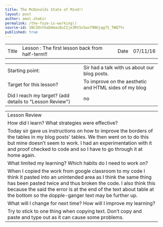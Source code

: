 ```yaml
---
title: The McDonalds State of Mind!!
layout: post
author: amal.shakir
permalink: /the-fuze-is-working!/
source-id: 1NCSDnYkaDdmazQuIIje3RV1nSwxf9NUjqg7S_TWQ7Yc
published: true
---
```

<table>
  <tr>
    <td>Title</td>
    <td>Lesson : The first lesson back from half-term!!</td>
    <td>Date</td>
    <td>07/11/16</td>
  </tr>
</table>


<table>
  <tr>
    <td>Starting point:</td>
    <td>Sir had a talk with us about our blog posts.</td>
  </tr>
  <tr>
    <td>Target for this lesson?</td>
    <td>To improve on the aesthetic and HTML sides of my blog</td>
  </tr>
  <tr>
    <td>Did I reach my target? 
(add details to "Lesson Review")</td>
    <td>no</td>
  </tr>
</table>


<table>
  <tr>
    <td>Lesson Review</td>
  </tr>
  <tr>
    <td>How did I learn? What strategies were effective? </td>
  </tr>
  <tr>
    <td>Today sir gave us instructions on how to improve the borders of the tables in my blog posts' tables. We then went on to do this but mine doesn’t seem to work. I had an experimentation with it and proof checked to code and so I have to go through it at home again.</td>
  </tr>
  <tr>
    <td>What limited my learning? Which habits do I need to work on? </td>
  </tr>
  <tr>
    <td>When I copied the work from google classroom to my code I think it pasted into an unintended area as I think the same thing has been pasted twice and thus broken the code. I also think this because the said the error is at  the end of the text about table at the bottom so the dopple-ganger text may be further up.</td>
  </tr>
  <tr>
    <td>What will I change for next time? How will I improve my learning?</td>
  </tr>
  <tr>
    <td>Try to stick to one thing when copying text. Don’t copy and paste and type out as it can cause some problems.</td>
  </tr>
</table>


